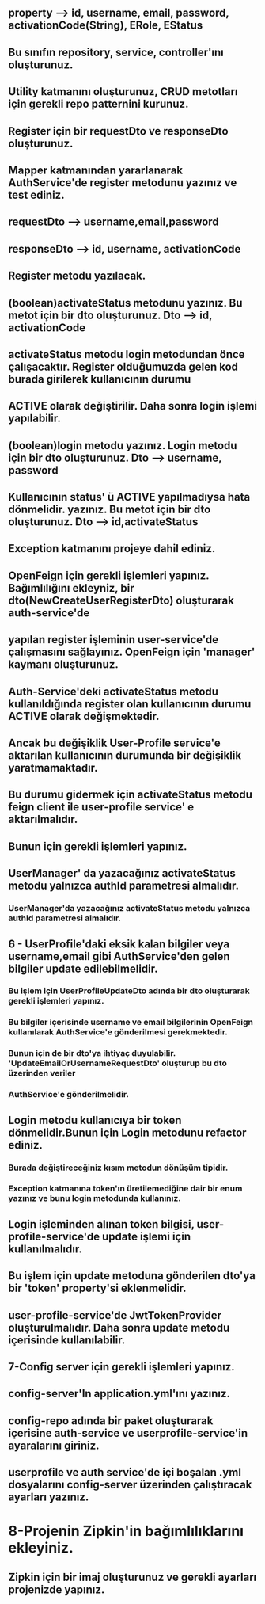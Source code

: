## property --> id, username, email, password, activationCode(String), ERole, EStatus
## Bu sınıfın repository, service, controller'ını oluşturunuz.
## Utility katmanını oluşturunuz, CRUD metotları için gerekli repo patternini kurunuz.

## Register için bir requestDto ve responseDto oluşturunuz.
## Mapper katmanından yararlanarak AuthService'de register metodunu yazınız ve test ediniz.
## requestDto --> username,email,password
## responseDto --> id, username, activationCode
## Register metodu yazılacak.

## (boolean)activateStatus metodunu yazınız. Bu metot için bir dto oluşturunuz. Dto --> id, activationCode
## activateStatus metodu login metodundan önce çalışacaktır. Register olduğumuzda gelen kod burada girilerek kullanıcının durumu
## ACTIVE olarak değiştirilir. Daha sonra login işlemi yapılabilir.

## (boolean)login metodu yazınız. Login metodu için bir dto oluşturunuz. Dto --> username, password
## Kullanıcının status' ü ACTIVE yapılmadıysa hata dönmelidir. yazınız. Bu metot için bir dto oluşturunuz. Dto --> id,activateStatus
## Exception katmanını projeye dahil ediniz.

## OpenFeign için gerekli işlemleri yapınız. Bağımlılığını ekleyniz, bir dto(NewCreateUserRegisterDto) oluşturarak auth-service'de 
## yapılan register işleminin user-service'de çalışmasını sağlayınız. OpenFeign için 'manager' kaymanı oluşturunuz.

## Auth-Service'deki activateStatus metodu kullanıldığında register olan kullanıcının durumu ACTIVE olarak değişmektedir.
## Ancak bu değişiklik User-Profile service'e aktarılan kullanıcının durumunda bir değişiklik yaratmamaktadır.

## Bu durumu gidermek için activateStatus metodu feign client ile user-profile service' e aktarılmalıdır.
## Bunun için gerekli işlemleri yapınız.
## UserManager' da yazacağınız activateStatus metodu yalnızca authId parametresi almalıdır.

### UserManager'da yazacağınız activateStatus metodu yalnızca authId parametresi almalıdır.

## 6 - UserProfile'daki eksik kalan bilgiler veya username,email gibi AuthService'den gelen bilgiler update edilebilmelidir.
### Bu işlem için UserProfileUpdateDto adında bir dto oluşturarak gerekli işlemleri yapınız.

### Bu bilgiler içerisinde username ve email bilgilerinin OpenFeign kullanılarak AuthService'e gönderilmesi gerekmektedir.
### Bunun için de bir dto'ya ihtiyaç duyulabilir. 'UpdateEmailOrUsernameRequestDto' oluşturup bu dto üzerinden veriler
### AuthService'e gönderilmelidir.

## Login metodu kullanıcıya bir token dönmelidir.Bunun için Login metodunu refactor ediniz.
### Burada değiştireceğiniz kısım metodun dönüşüm tipidir.
### Exception katmanına token'ın üretilemediğine dair bir enum yazınız ve bunu login metodunda kullanınız.

## Login işleminden alınan token bilgisi, user-profile-service'de update işlemi için kullanılmalıdır.
## Bu işlem için update metoduna gönderilen dto'ya bir 'token' property'si eklenmelidir.
## user-profile-service'de JwtTokenProvider oluşturulmalıdır. Daha sonra update metodu içerisinde kullanılabilir.

## 7-Config server için gerekli işlemleri yapınız.
## config-server'In application.yml'ını yazınız.
## config-repo adında bir paket oluşturarak içerisine auth-service ve userprofile-service'in ayaralarını giriniz.
## userprofile ve auth service'de içi boşalan .yml dosyalarını config-server üzerinden çalıştıracak ayarları yazınız.

# 8-Projenin Zipkin'in bağımlılıklarını ekleyiniz.
## Zipkin için bir imaj oluşturunuz ve gerekli ayarları projenizde yapınız.